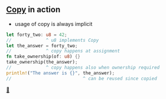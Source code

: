 ## [Copy](https://doc.rust-lang.org/std/marker/trait.Copy.html) in action

* usage of copy is always implicit

```rust
let forty_two: u8 = 42;
//             ^ u8 implements Copy
let the_answer = forty_two;
//             ^ copy happens at assignment
fn take_ownership(of: u8) {}
take_ownership(the_answer);
//             ^ copy happens also when ownership required
println!("The answer is {}", the_answer);
//                           ^ can be reused since copied
```

[📒](https://doc.rust-lang.org/std/marker/trait.Copy.html)